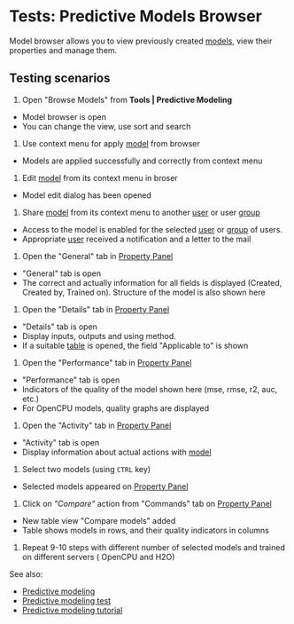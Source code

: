 <!-- TITLE: Tests: Predictive Models Browser -->
<!-- SUBTITLE: -->

# Tests: Predictive Models Browser

Model browser allows you to view previously created [models](predictive-modeling.md), view their properties and manage
them.

## Testing scenarios

1. Open "Browse Models" from **Tools | Predictive Modeling**

* Model browser is open
* You can change the view, use sort and search

1. Use context menu for apply [model](predictive-modeling.md) from browser

* Models are applied successfully and correctly from context menu

1. Edit [model](predictive-modeling.md) from its context menu in broser

* Model edit dialog has been opened

1. Share [model](predictive-modeling.md) from its context menu to another [user](../govern/user.md)
   or user [group](../govern/group.md)

* Access to the model is enabled for the selected [user](../govern/user.md)
  or [group](../govern/group.md) of users.
* Appropriate [user](../govern/user.md) received a notification and a letter to the mail

1. Open the "General" tab in [Property Panel](../overview/navigation.md#properties)

* "General" tab is open
* The correct and actually information for all fields is displayed (Created, Created by, Trained on). Structure of the
  model is also shown here

1. Open the "Details" tab in [Property Panel](../overview/navigation.md#properties)

* "Details" tab is open
* Display inputs, outputs and using method.
* If a suitable [table](../overview/table.md) is opened, the field "Applicable to" is shown

1. Open the "Performance" tab in [Property Panel](../overview/navigation.md#properties)

* "Performance" tab is open
* Indicators of the quality of the model shown here (mse, rmse, r2, auc, etc.)
* For OpenCPU models, quality graphs are displayed

1. Open the "Activity" tab in [Property Panel](../overview/navigation.md#properties)

* "Activity" tab is open
* Display information about actual actions with [model](predictive-modeling.md)

1. Select two models (using ```CTRL``` key)

* Selected models appeared on [Property Panel](../overview/navigation.md#properties)

1. Click on *"Compare"* action from "Commands" tab on [Property Panel](../overview/navigation.md#properties)

* New table view "Compare models" added
* Table shows models in rows, and their quality indicators in columns

1. Repeat 9-10 steps with different number of selected models and trained on different servers (
   OpenCPU and H2O)

See also:

* [Predictive modeling](predictive-modeling.md)
* [Predictive modeling test](../tests/predictive-models-test.md)
* [Predictive modeling tutorial](../_internal/tutorials/predictive-modeling.md)
  
